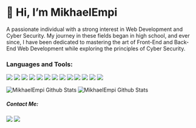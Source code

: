 # 👋 Hi, I’m MikhaelEmpi
<p> A passionate individual with a strong interest in Web Development and Cyber Security. 
My journey in these fields began in high school, and ever since, I have been dedicated to mastering the art of Front-End and Back-End Web 
Development while exploring the principles of Cyber Security. 

### Languages and Tools:
<p>
    <img src="https://img.shields.io/badge/Windows-0078D6?style=for-the-badge&logo=windows&logoColor=white" />
    <img src="https://img.shields.io/badge/Visual_Studio_Code-0078D4?style=for-the-badge&logo=visual%20studio%20code&logoColor=white" />
    <img src="https://img.shields.io/badge/Laravel-FF2D20?style=for-the-badge&logo=laravel&logoColor=white" />
    <img src="https://img.shields.io/badge/Bootstrap-563D7C?style=for-the-badge&logo=bootstrap&logoColor=white" />
    <img src="https://img.shields.io/badge/Tailwind_CSS-38B2AC?style=for-the-badge&logo=tailwind-css&logoColor=white" />
    <img src="https://img.shields.io/badge/Node.js-43853D?style=for-the-badge&logo=node.js&logoColor=white" />
    <img src="https://img.shields.io/badge/HTML5-E34F26?style=for-the-badge&logo=html5&logoColor=white" />
    <img src="https://img.shields.io/badge/CSS3-1572B6?style=for-the-badge&logo=css3&logoColor=white" />
    <img src="https://img.shields.io/badge/JavaScript-F7DF1E?style=for-the-badge&logo=javascript&logoColor=black" />
    <img src="https://img.shields.io/badge/PHP-777BB4?style=for-the-badge&logo=php&logoColor=white" />
    <img src="https://img.shields.io/badge/C%2B%2B-00599C?style=for-the-badge&logo=c%2B%2B&logoColor=white" />
    <img src="https://img.shields.io/badge/Java-ED8B00?style=for-the-badge&logo=openjdk&logoColor=white" />
    <img src="https://img.shields.io/badge/Python-3776AB?style=for-the-badge&logo=python&logoColor=white" />
</p>

<p>
    <img alt="MikhaelEmpi Github Stats" src="https://github-readme-stats.vercel.app/api?username=MikhaelEmpi&show_icons=true&theme=dark">
    <img alt="MikhaelEmpi Github Stats" src="https://github-readme-stats.vercel.app/api/top-langs/?username=MikhaelEmpi&layout=compact&theme=dark">
</p>

##### Contact Me:
<a href="https://www.linkedin.com/in/devi-mikhael-empi/" target="blank"><img src="https://img.shields.io/badge/LinkedIn-0077B5?style=for-the-badge&logo=linkedin&logoColor=white" /></a>
<a href="mailto:d.mikhaelempi@gmail.com"><img src="https://img.shields.io/badge/Gmail-D14836?style=for-the-badge&logo=gmail&logoColor=white" /></a>
